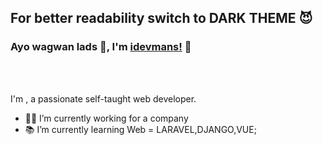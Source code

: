 ## For better readability switch to DARK THEME 😈
### Ayo wagwan lads 🤣, I'm [idevmans!](https://github.com/idevmans) 👋

<br />
<br />

I'm , a passionate self-taught web developer.

- 👨‍💻 I’m currently working for a company 
- 📚 I’m currently learning Web = LARAVEL,DJANGO,VUE;
